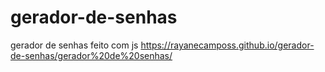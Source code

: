 # gerador-de-senhas
gerador de senhas feito com js https://rayanecamposs.github.io/gerador-de-senhas/gerador%20de%20senhas/

